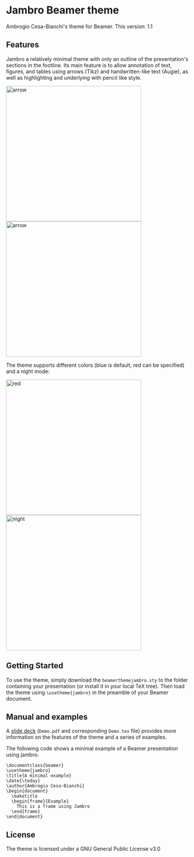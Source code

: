 # Jambro Beamer theme
Ambrogio Cesa-Bianchi's theme for Beamer. This version: 1.1

## Features

Jambro a relatively minimal theme with only an outline of the presentation's sections in the footline. Its main feature is to allow annotation of text, figures, and tables using arrows (Tikz) and handwritten-like text (Augie), as well as highlighting and underlying with pencil like style.

<img width="370" alt="arrow" src="https://user-images.githubusercontent.com/45069084/201375060-75b98059-c461-4ab8-81b8-f39472bb8578.png"> 

<img width="370" alt="arrow" src="https://user-images.githubusercontent.com/45069084/201373761-2ae948e3-750d-4ba8-9326-b179e1d0fb0f.png"> 

The theme supports different colors (blue is default, red can be specified) and a night mode:

<img width="370" alt="red" src="https://user-images.githubusercontent.com/45069084/201955212-cbb5db2e-974f-449e-bb3a-572a63ec7755.png"> 

<img width="370" alt="night" src="https://user-images.githubusercontent.com/45069084/201954770-dbd3600a-cd50-4142-9fd3-34d1d059ad38.png">

## Getting Started

To use the theme, simply download the `beamerthemejambro.sty` to the folder containing your presentation (or install it in your local TeX tree). Then load the theme using `\usetheme{jambro}` in the preamble of your Beamer document.

## Manual and examples

A [slide deck](https://github.com/ambropo/JambroBeamerTheme/blob/main/Demo.pdf "Demo") (`Demo.pdf` and corresponding `Demo.tex` file) provides more information on the features of the theme and a series of examples.

The following code shows a minimal example of a Beamer presentation using jambro.

```
\documentclass{beamer}
\usetheme{jambro}
\title{A minimal example}
\date{\today}
\author{Ambrogio Cesa-Bianchi}
\begin{document}
  \maketitle
  \begin{frame}{Example}
    This is a frame using Jambro
  \end{frame}
\end{document}
```

## License
The theme is licensed under a GNU General Public License v3.0
